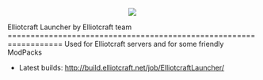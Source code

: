 <p align="center">
<img src="http://cdn.elliotcraft.net/styles/minecraft/xenforo/logo.png" />
</p>
Elliotcraft Launcher by Elliotcraft team
==================================================================
Used for Elliotcraft servers and for some friendly ModPacks

- Latest builds: http://build.elliotcraft.net/job/ElliotcraftLauncher/
